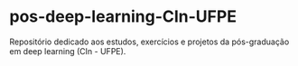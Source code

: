 # pos-deep-learning-CIn-UFPE
Repositório dedicado aos estudos, exercícios e projetos da pós-graduação em deep learning (CIn - UFPE).
